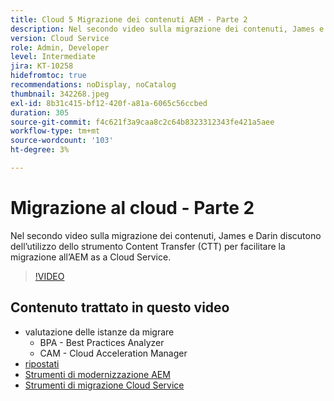 ```yaml
---
title: Cloud 5 Migrazione dei contenuti AEM - Parte 2
description: Nel secondo video sulla migrazione dei contenuti, James e Darin discutono dell’utilizzo dello strumento Content Transfer (CTT) per facilitare la migrazione all’AEM as a Cloud Service.
version: Cloud Service
role: Admin, Developer
level: Intermediate
jira: KT-10258
hidefromtoc: true
recommendations: noDisplay, noCatalog
thumbnail: 342268.jpeg
exl-id: 8b31c415-bf12-420f-a81a-6065c56ccbed
duration: 305
source-git-commit: f4c621f3a9caa8c2c64b8323312343fe421a5aee
workflow-type: tm+mt
source-wordcount: '103'
ht-degree: 3%

---
```


# Migrazione al cloud - Parte 2

Nel secondo video sulla migrazione dei contenuti, James e Darin discutono dell’utilizzo dello strumento Content Transfer (CTT) per facilitare la migrazione all’AEM as a Cloud Service.

>[!VIDEO](https://video.tv.adobe.com/v/342268?quality=12&learn=on)

## Contenuto trattato in questo video

+ valutazione delle istanze da migrare
   + BPA - Best Practices Analyzer
   + CAM - Cloud Acceleration Manager
+ [ripostati](https://github.com/chetanmeh/oak-console-scripts/tree/master/src/main/groovy/repostats)
+ [Strumenti di modernizzazione AEM](https://opensource.adobe.com/aem-modernize-tools/)
+ [Strumenti di migrazione Cloud Service](https://github.com/adobe/aem-cloud-service-source-migration)
